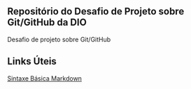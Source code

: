 ## Repositório do Desafio de Projeto sobre Git/GitHub da DIO
Desafio de projeto sobre Git/GitHub

## Links Úteis
[Sintaxe Básica Markdown](https://www.markdownguide.org/basic-syntax/)
